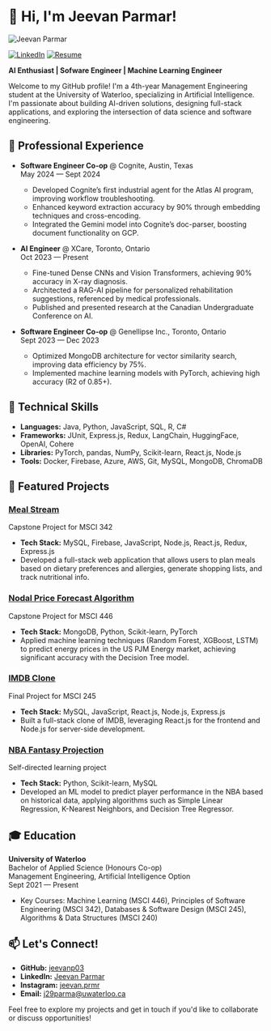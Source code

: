 # 👋 Hi, I'm Jeevan Parmar!

![Jeevan Parmar](link-to-your-image) <!-- Replace with the actual link to your picture -->

[![LinkedIn](https://img.shields.io/badge/LinkedIn-Connect-blue)](https://linkedin.com/in/jeevan-parmar-62b464194)
[![Resume](https://img.shields.io/badge/Resume-Download-red)](https://github.com/jeevanp03/jeevanp03/blob/main/docs/Jeevan_s_Resume.pdf)

**AI Enthusiast | Sofware Engineer | Machine Learning Engineer**

Welcome to my GitHub profile! I'm a 4th-year Management Engineering student at the University of Waterloo, specializing in Artificial Intelligence. I'm passionate about building AI-driven solutions, designing full-stack applications, and exploring the intersection of data science and software engineering.

## 💼 Professional Experience
- **Software Engineer Co-op** @ Cognite, Austin, Texas  
   May 2024 — Sept 2024  
   - Developed Cognite’s first industrial agent for the Atlas AI program, improving workflow troubleshooting.
   - Enhanced keyword extraction accuracy by 90% through embedding techniques and cross-encoding.
   - Integrated the Gemini model into Cognite’s doc-parser, boosting document functionality on GCP.

- **AI Engineer** @ XCare, Toronto, Ontario  
   Oct 2023 — Present  
   - Fine-tuned Dense CNNs and Vision Transformers, achieving 90% accuracy in X-ray diagnosis.
   - Architected a RAG-AI pipeline for personalized rehabilitation suggestions, referenced by medical professionals.
   - Published and presented research at the Canadian Undergraduate Conference on AI.

- **Software Engineer Co-op** @ Genellipse Inc., Toronto, Ontario  
   Sept 2023 — Dec 2023  
   - Optimized MongoDB architecture for vector similarity search, improving data efficiency by 75%.
   - Implemented machine learning models with PyTorch, achieving high accuracy (R2 of 0.85+).

## 🔧 Technical Skills
- **Languages:** Java, Python, JavaScript, SQL, R, C#
- **Frameworks:** JUnit, Express.js, Redux, LangChain, HuggingFace, OpenAI, Cohere
- **Libraries:** PyTorch, pandas, NumPy, Scikit-learn, React.js, Node.js
- **Tools:** Docker, Firebase, Azure, AWS, Git, MySQL, MongoDB, ChromaDB

## 🌟 Featured Projects

### [Meal Stream](https://github.com/MSci-245-react/course-project-team-23)
Capstone Project for MSCI 342
- **Tech Stack:** MySQL, Firebase, JavaScript, Node.js, React.js, Redux, Express.js
- Developed a full-stack web application that allows users to plan meals based on dietary preferences and allergies, generate shopping lists, and track nutritional info.

### [Nodal Price Forecast Algorithm](https://github.com/MSCI-446-Project-Team/MSCI_446_ML_Course_Project)
Capstone Project for MSCI 446
- **Tech Stack:** MongoDB, Python, Scikit-learn, PyTorch
- Applied machine learning techniques (Random Forest, XGBoost, LSTM) to predict energy prices in the US PJM Energy market, achieving significant accuracy with the Decision Tree model.

### [IMDB Clone](https://github.com/jeevanp03/IMDB_Clone)
Final Project for MSCI 245
- **Tech Stack:** MySQL, JavaScript, React.js, Node.js, Express.js
- Built a full-stack clone of IMDB, leveraging React.js for the frontend and Node.js for server-side development.

### [NBA Fantasy Projection](https://jeevanp03.github.io/nbaprediction-website/)
Self-directed learning project
- **Tech Stack:** Python, Scikit-learn, MySQL
- Developed an ML model to predict player performance in the NBA based on historical data, applying algorithms such as Simple Linear Regression, K-Nearest Neighbors, and Decision Tree Regressor.

## 🎓 Education
**University of Waterloo**  
Bachelor of Applied Science (Honours Co-op)  
Management Engineering, Artificial Intelligence Option  
Sept 2021 — Present  
- Key Courses: Machine Learning (MSCI 446), Principles of Software Engineering (MSCI 342), Databases & Software Design (MSCI 245), Algorithms & Data Structures (MSCI 240)

## 📫 Let's Connect!
- **GitHub:** [jeevanp03](https://github.com/jeevanp03)
- **LinkedIn:** [Jeevan Parmar](https://linkedin.com/in/jeevan-parmar-62b464194)
- **Instagram:** [jeevan.prmr](https://www.instagram.com/jeevan.prmr)
- **Email:** [j29parma@uwaterloo.ca](mailto:j29parma@uwaterloo.ca)

Feel free to explore my projects and get in touch if you'd like to collaborate or discuss opportunities!
